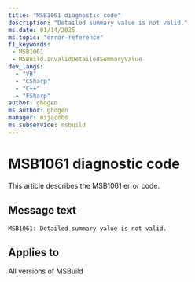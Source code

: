 ```yaml
---
title: "MSB1061 diagnostic code"
description: "Detailed summary value is not valid."
ms.date: 01/14/2025
ms.topic: "error-reference"
f1_keywords:
 - MSB1061
 - MSBuild.InvalidDetailedSummaryValue
dev_langs:
  - "VB"
  - "CSharp"
  - "C++"
  - "FSharp"
author: ghogen
ms.author: ghogen
manager: mijacobs
ms.subservice: msbuild
---
```


# MSB1061 diagnostic code

<!-- :::ErrorDefinitionDescription::: -->
<!-- :::editable-content name="introDescription"::: -->
This article describes the MSB1061 error code.
<!-- :::editable-content-end::: -->

## Message text

`MSB1061: Detailed summary value is not valid.`

<!-- :::editable-content name="postOutputDescription"::: -->
<!--
{StrBegin="MSBUILD : error MSB1061: "}
      UE: This message does not need in-line parameters because the exception takes care of displaying the invalid arg.
      This error is shown when a user specifies a value for the -detailedSummary parameter that is not equivalent to Boolean.TrueString or Boolean.FalseString.
      LOCALIZATION: The prefix "MSBUILD : error MSBxxxx:" should not be localized.
-->
<!-- :::editable-content-end::: -->
<!-- :::ErrorDefinitionDescription-end::: -->

## Applies to

All versions of MSBuild
